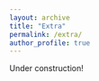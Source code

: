 ```yaml
---
layout: archive
title: "Extra"
permalink: /extra/
author_profile: true
---
```


Under construction!


